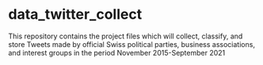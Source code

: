 # data_twitter_collect
This repository contains the project files which will collect, classify, and store Tweets made by official Swiss political parties, business associations, and interest groups in the period November 2015-September 2021
